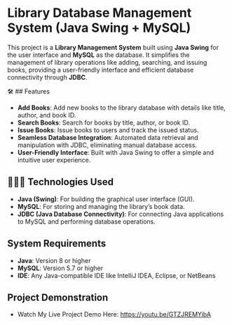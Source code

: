 # Library Database Management System (Java Swing + MySQL)

This project is a **Library Management System** built using **Java Swing** for the user interface and **MySQL** as the database. It simplifies the management of library operations like adding, searching, and issuing books, providing a user-friendly interface and efficient database connectivity through **JDBC**.

🛠️ ## Features 

- **Add Books**: Add new books to the library database with details like title, author, and book ID.
- **Search Books**: Search for books by title, author, or book ID.
- **Issue Books**: Issue books to users and track the issued status.
- **Seamless Database Integration**: Automated data retrieval and manipulation with JDBC, eliminating manual database access.
- **User-Friendly Interface**: Built with Java Swing to offer a simple and intuitive user experience.

## 👩🏻‍💻 Technologies Used

- **Java (Swing)**: For building the graphical user interface (GUI).
- **MySQL**: For storing and managing the library’s book data.
- **JDBC (Java Database Connectivity)**: For connecting Java applications to MySQL and performing database operations.

## System Requirements

- **Java**: Version 8 or higher
- **MySQL**: Version 5.7 or higher
- **IDE**: Any Java-compatible IDE like IntelliJ IDEA, Eclipse, or NetBeans

## Project Demonstration

- Watch My Live Project Demo Here:
https://youtu.be/GTZJREMYibA
